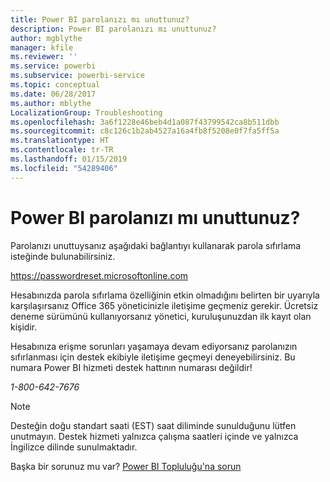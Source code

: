 ```yaml
---
title: Power BI parolanızı mı unuttunuz?
description: Power BI parolanızı mı unuttunuz?
author: mgblythe
manager: kfile
ms.reviewer: ''
ms.service: powerbi
ms.subservice: powerbi-service
ms.topic: conceptual
ms.date: 06/28/2017
ms.author: mblythe
LocalizationGroup: Troubleshooting
ms.openlocfilehash: 3a6f1228e46beb4d1a087f43799542ca8b511dbb
ms.sourcegitcommit: c8c126c1b2ab4527a16a4fb8f5208e0f7fa5ff5a
ms.translationtype: HT
ms.contentlocale: tr-TR
ms.lasthandoff: 01/15/2019
ms.locfileid: "54289406"
---
```

# <a name="forgot-your-password-for-power-bi"></a>Power BI parolanızı mı unuttunuz?
Parolanızı unuttuysanız aşağıdaki bağlantıyı kullanarak parola sıfırlama isteğinde bulunabilirsiniz.

<https://passwordreset.microsoftonline.com>

Hesabınızda parola sıfırlama özelliğinin etkin olmadığını belirten bir uyarıyla karşılaşırsanız Office 365 yöneticinizle iletişime geçmeniz gerekir. Ücretsiz deneme sürümünü kullanıyorsanız yönetici, kuruluşunuzdan ilk kayıt olan kişidir.

Hesabınıza erişme sorunları yaşamaya devam ediyorsanız parolanızın sıfırlanması için destek ekibiyle iletişime geçmeyi deneyebilirsiniz. Bu numara Power BI hizmeti destek hattının numarası değildir!

*1-800-642-7676*

> [!NOTE]
> Desteğin doğu standart saati (EST) saat diliminde sunulduğunu lütfen unutmayın. Destek hizmeti yalnızca çalışma saatleri içinde ve yalnızca İngilizce dilinde sunulmaktadır.
> 
> 

Başka bir sorunuz mu var? [Power BI Topluluğu'na sorun](http://community.powerbi.com/)

